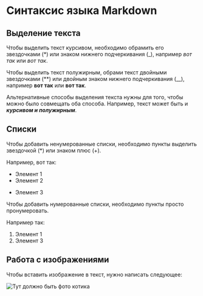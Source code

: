 # Синтаксис языка Markdown

## Выделение текста
Чтобы выделить текст курсивом, необходимо обрамить его звездочками (*) или знаком нижнего подчеркивания (_), например *вот так* или _вот так_.

Чтобы выделить текст полужирным, обрами текст двойными звездочками (**) или двойным знаком нижнего подчеркивания (__), например **вот так** или __вот так__.

Альтернативные способы выделения текста нужны для того, чтобы можно было совмещать оба способа. Например, текст может быть и _**курсивом и полужирным**_. 

## Списки

Чтобы добавить ненумерованные списки, необходимо пункты выделить звездочкой (*) или знаком плюс (+). 

Например, вот так:
* Элемент 1
* Элемент 2
+ Элемент 3

Чтобы добавить нумерованные списки, необходимо пункты просто пронумеровать. 

Например так:
1. Элемент 1
2. Элемент 3
## Работа с изображениями

Чтобы вставить изображение в текст, нужно написать следующее:

![Тут должно быть фото котика](kotik.jpeg)